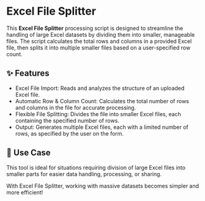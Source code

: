 # Excel File Splitter
This **Excel File Splitter** processing script is designed to streamline the handling of large Excel datasets by dividing them into smaller, manageable files. The script calculates the total rows and columns in a provided Excel file, then splits it into multiple smaller files based on a user-specified row count.

## ✨ Features
- Excel File Import: Reads and analyzes the structure of an uploaded Excel file.
- Automatic Row & Column Count: Calculates the total number of rows and columns in the file for accurate processing.
- Flexible File Splitting: Divides the file into smaller Excel files, each containing the specified number of rows.
- Output: Generates multiple Excel files, each with a limited number of rows, as specified by the user on the form.

## 📌 Use Case
This tool is ideal for situations requiring division of large Excel files into smaller parts for easier data handling, processing, or sharing.

With Excel File Splitter, working with massive datasets becomes simpler and more efficient!